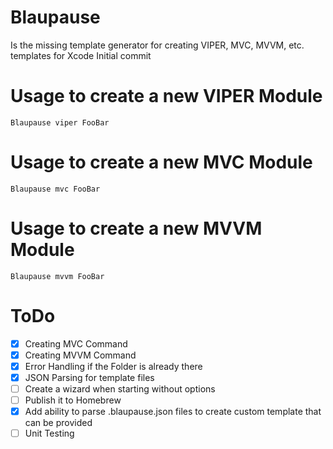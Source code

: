 # Blaupause 
Is the missing template generator for creating VIPER, MVC, MVVM, etc. templates for Xcode 
Initial commit

# Usage to create a new VIPER Module
```
Blaupause viper FooBar
```

# Usage to create a new MVC Module
```
Blaupause mvc FooBar
```

# Usage to create a new MVVM Module
```
Blaupause mvvm FooBar
```

# ToDo
- [x] Creating MVC Command
- [x] Creating MVVM Command
- [x] Error Handling if the Folder is already there
- [x] JSON Parsing for template files
- [ ] Create a wizard when starting without options
- [ ] Publish it to Homebrew
- [x] Add ability to parse .blaupause.json files to create custom template that can be provided
- [ ] Unit Testing
